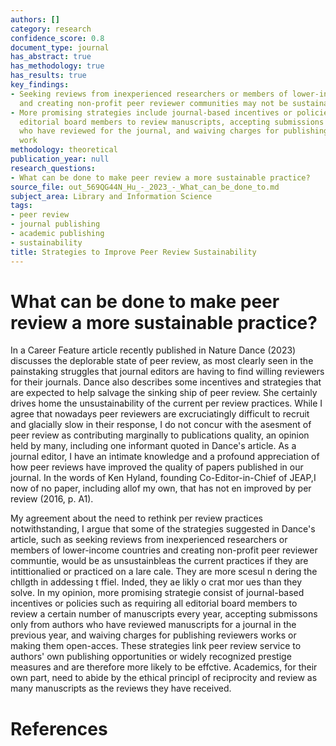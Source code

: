 ```yaml
---
authors: []
category: research
confidence_score: 0.8
document_type: journal
has_abstract: true
has_methodology: true
has_results: true
key_findings:
- Seeking reviews from inexperienced researchers or members of lower-income countries
  and creating non-profit peer reviewer communities may not be sustainable solutions
- More promising strategies include journal-based incentives or policies such as requiring
  editorial board members to review manuscripts, accepting submissions only from authors
  who have reviewed for the journal, and waiving charges for publishing reviewers'
  work
methodology: theoretical
publication_year: null
research_questions:
- What can be done to make peer review a more sustainable practice?
source_file: out_569QG44N_Hu_-_2023_-_What_can_be_done_to.md
subject_area: Library and Information Science
tags:
- peer review
- journal publishing
- academic publishing
- sustainability
title: Strategies to Improve Peer Review Sustainability
---
```


# What can be done to make peer review a more sustainable practice?

In a Career Feature article recently published in Nature Dance (2023) discusses the deplorable state of peer review, as most clearly seen in the painstaking struggles that journal editors are having to find willing reviewers for their journals. Dance also describes some incentives and strategies that are expected to help salvage the sinking ship of peer review. She certainly drives home the unsustainability of the current per review practices. While I agree that nowadays peer reviewers are excruciatingly difficult to recruit and glacially slow in their response, I do not concur with the asesment of peer review as contributing marginally to publications quality, an opinion held by many, including one informant quoted in Dance's article. As a journal editor, I have an intimate knowledge and a profound appreciation of how peer reviews have improved the quality of papers published in our journal. In the words of Ken Hyland, founding Co-Editor-in-Chief of JEAP,I now of no paper, including allof my own, that has not en improved by per review (2016, p. A1).

My agreement about the need to rethink per review practices notwithstanding, I argue that some of the strategies suggested in Dance's article, such as seeking reviews from inexperienced researchers or members of lower-income countries and creating non-profit peer reviewer communtie, would be as unsustainbleas the current practices if they are intittionalied or practiced on a lare cale. They are more scesul n dering the chllgth in addessing t ffiel. Inded, they ae likly o crat mor ues than they solve. In my opinion, more promising strategie consist of journal-based incentives or policies such as requiring all editorial board members to review a certain number of manuscripts every year, accepting submissons only from authors who have reviewed manuscripts for a journal in the previous year, and waiving charges for publishing reviewers works or making them open-acces. These strategies link peer review service to authors' own publishing opportunities or widely recognized prestige measures and are therefore more likely to be effctive. Academics, for their own part, need to abide by the ethical principl of reciprocity and review as many manuscripts as the reviews they have received.

# References